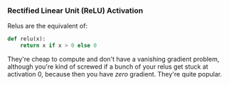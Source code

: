 ### Rectified Linear Unit (ReLU) Activation

Relus are the equivalent of:

```python
def relu(x):
    return x if x > 0 else 0

```

They're cheap to compute and don't have a vanishing gradient problem, although you're kind of screwed if a bunch of your relus get stuck at activation 0, because then you have _zero_ gradient. They're quite popular.
